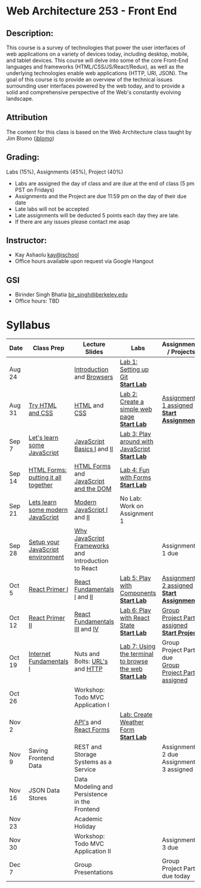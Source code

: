 # Web Architecture 253 - Front End

## Description:
This course is a survey of technologies that power the user interfaces of web applications on a variety of devices today, including desktop, mobile, and tablet devices. This course will delve into some of the core Front-End languages and frameworks  (HTML/CSS/JS/React/Redux), as well as the underlying technologies enable web applications (HTTP, URI, JSON). The goal of this course is to provide an overview of the technical issues surrounding user interfaces powered by the web today, and to provide a solid and comprehensive perspective of the Web's constantly evolving landscape.

## Attribution
The content for this class is based on the Web Architecture class taught by Jim Blomo ([jblomo](https://github.com/jblomo))

## Grading:
Labs (15%), Assignments (45%), Project (40%)
 - Labs are assigned the day of class and are due at the end of class (5 pm PST on Fridays)
 - Assignments and the Project are due 11:59 pm on the day of their due date
 - Late labs will not be accepted
 - Late assignments will be deducted 5 points each day they are late.
 - If there are any issues please contact me asap

## Instructor:
 - Kay Ashaolu <kay@ischool>
 - Office hours available upon request via Google Hangout

## GSI
 - Birinder Singh Bhatia <bir_singh@berkeley.edu>
 - Office hours: TBD

# Syllabus

|  Date |  Class Prep | Lecture Slides | Labs | Assignments / Projects |
|---|---|---|---|---|
| Aug 24 | | [Introduction](https://kayashaolu.github.io/webarch/html/l-introduction.html) and [Browsers](https://kayashaolu.github.io/webarch/html/l-what-is-a-web-browser.html) | [Lab 1: Setting up Git](https://github.com/kayashaolu/lab-setting-up-git)<br />[**Start Lab**](https://classroom.github.com/a/JyWnYJ3a)| |
| Aug 31 | [Try HTML and CSS](https://kayashaolu.github.io/webarch/html/p-try-html-css.html) | [HTML](https://kayashaolu.github.io/webarch/html/l-intro-to-html.html) and [CSS](https://kayashaolu.github.io/webarch/html/l-intro-to-css.html) | [Lab 2: Create a simple web page](https://github.com/kayashaolu/lab-create-first-website)<br /> [**Start Lab**](https://classroom.github.com/a/boQhpkyW) |  [Assignment 1 assigned](https://github.com/kayashaolu/assign-create-static-website)<br />[**Start Assignment**](https://classroom.github.com/a/9OU-SpvQ) |
| Sep 7 | [Let's learn some JavaScript](https://kayashaolu.github.io/webarch/html/p-try-javascript.html) | [JavaScript Basics I](https://kayashaolu.github.io/webarch/html/l-javascript-basics-1.html) and [II](https://kayashaolu.github.io/webarch/html/l-javascript-basics-2.html) | [Lab 3: Play around with JavaScript](https://github.com/kayashaolu/lab-play-around-with-javascript)<br />[**Start Lab**](https://classroom.github.com/a/zlwGQJyg)| |
| Sep 14 | [HTML Forms: putting it all together](https://kayashaolu.github.io/webarch/html/p-html-forms.html) | [HTML Forms](https://kayashaolu.github.io/webarch/html/l-html-forms.html) and [JavaScript and the DOM](https://kayashaolu.github.io/webarch/html/l-javascript-and-the-dom.html) | [Lab 4: Fun with Forms](https://github.com/kayashaolu/lab-fun-with-forms)<br />[**Start Lab**](https://classroom.github.com/a/Sz3mqGt-)| |
| Sep 21 | [Lets learn some modern JavaScript](https://kayashaolu.github.io/webarch/html/p-modern-javascript.html) | [Modern JavaScript I](https://kayashaolu.github.io/webarch/html/l-modern-javascript-1.html) and [II](https://kayashaolu.github.io/webarch/html/l-modern-javascript-2.html) | No Lab: Work on Assignment 1 | |
| Sep 28 | [Setup your JavaScript environment](https://github.com/kayashaolu/webarch/blob/master/md/w-setup-react-environment.md) | [Why JavaScript Frameworks](https://kayashaolu.github.io/webarch/html/l-why-javascript-frameworks.html) and Introduction to React  | |Assignment 1 due|
| Oct 5 | [React Primer I](https://github.com/kayashaolu/webarch/blob/master/md/w-react-primer-1.md) | [React Fundamentals I](https://kayashaolu.github.io/webarch/html/l-react-fundamentals-1.html) and [II](https://kayashaolu.github.io/webarch/html/l-react-fundamentals-2.html) | [Lab 5: Play with Components](https://github.com/kayashaolu/lab-play-with-components)<br />[**Start Lab**](https://classroom.github.com/a/jrfimX7V) | [Assignment 2 assigned](https://github.com/kayashaolu/assign-create-react-app)<br />[**Start Assignment**](https://classroom.github.com/a/ixfKXTUM) |
| Oct 12 | [React Primer II](https://github.com/kayashaolu/webarch/blob/master/md/w-react-primer-2.md) | [React Fundamentals III](https://kayashaolu.github.io/webarch/html/l-react-fundamentals-3.html) and [IV](https://kayashaolu.github.io/webarch/html/l-react-fundamentals-4.html) | [Lab 6: Play with React State](https://github.com/kayashaolu/lab-play-with-react-state)<br />[**Start Lab**](https://classroom.github.com/a/iVGVC8St) | [Group Project Part 1 assigned](https://github.com/kayashaolu/project)<br />[**Start Project**](https://classroom.github.com/g/1_Ymi_Sk) |
| Oct 19 | [Internet Fundamentals I](https://github.com/kayashaolu/webarch/blob/master/md/w-internet-fundamentals-1.md) |  Nuts and Bolts: [URL's](https://kayashaolu.github.io/webarch/html/l-nuts-and-bolts-urls.html) and [HTTP](https://kayashaolu.github.io/webarch/html/l-nuts-and-bolts-http.html) | [Lab 7: Using the terminal to browse the web](https://github.com/kayashaolu/lab-browse-web-with-terminal)<br />[**Start Lab**](https://classroom.github.com/a/BAW_tBAq)  | Group Project Part 1 due<br />[Group Project Part 2 assigned](https://github.com/kayashaolu/project) |
| Oct 26 |  | Workshop: Todo MVC Application I  |  |   |
| Nov 2 | | [API's](https://kayashaolu.github.io/webarch/html/l-using-api.html) and [React Forms](https://kayashaolu.github.io/webarch/html/l-react-forms.html) | [Lab: Create Weather Form](https://github.com/kayashaolu/lab-create-weather-form)<br />[**Start Lab**](https://classroom.github.com/a/8cjCQsRq) | |
| Nov 9 | Saving Frontend Data | REST and Storage Systems as a Service | | Assignment 2 due<br />Assignment 3 assigned |
| Nov 16 | JSON Data Stores | Data Modeling and Persistence in the Frontend  |  | |
| Nov 23 | | Academic Holiday | | |
| Nov 30 |  |  Workshop: Todo MVC Application II   | | Assignment 3 due  |
| Dec 7 | | Group Presentations | | Group Project Part 2 due today |
